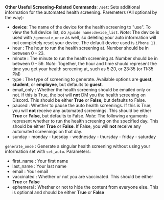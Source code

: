 __**Other Useful Screening-Related Commands**__:
`/set`: Sets additional information for the automated health screening.
Paremeters (All optional by the way):
- **device**: The name of the device for the health screening to "use". To view the full device list, do `/guide name:device_list`. *Note*: The device is used with `/generate_once` as well, so deleting your auto information will not completely reset your device. The default device used is `iPhone 11`.
- hour : The hour to run the health screening at. Number should be in between 0 - 23.
- minute : The minute to run the health screening at. Number  should be in between 0 - 59.
*Note*: Together, the hour and time should represent the time you get your health screening at, such as 5:20, or 23:35 (or 11:35 PM)
- type : The type of screening to generate. Available options are __guest__, __student__, or __employee__, but defaults to __guest__.
- email_only : Whether the health screening should be emailed only or not. If this is True, the bot will **not** DM you the health screening on Discord. This should be either __True__ or __False__, but defaults to False.
- paused : Whether to pause the auto health screenings. If this is True, you will **not** receive any automated screenings. This should be either __True__ or __False__, but defaults to False.
*Note*: The following arguments represent whether to run the health screening on the specified day. This should be either __True__ or __False__. If False, you will **not** receive any automated screenings on that day.
- sunday - monday - tuesday - wednesday - thursday - friday - saturday


`generate_once` : Generate a singular health screening without using your information set with `set_auto`.
Parameters:
- first_name : Your first name
- last_name : Your last name
- email : Your email 
- vaccinated : Whether or not you are vaccinated. This should be either __True__ or __False__
- ephemeral : Whether or not to hide the content from everyone else. This is optional and should be either __True__ or __False__
